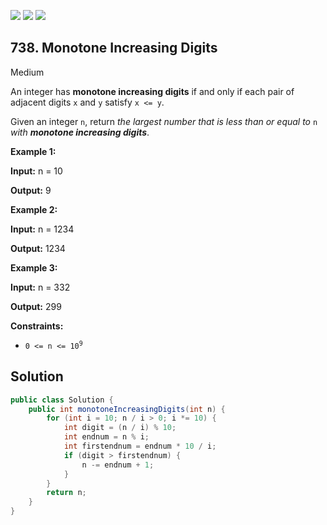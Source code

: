 [![](https://img.shields.io/github/stars/javadev/LeetCode-in-Java?label=Stars&style=flat-square)](https://github.com/javadev/LeetCode-in-Java)
[![](https://img.shields.io/github/forks/javadev/LeetCode-in-Java?label=Fork%20me%20on%20GitHub%20&style=flat-square)](https://github.com/javadev/LeetCode-in-Java/fork)
[![](https://img.shields.io/badge/-LeetCode%20in%20Kotlin-blue?style=flat-square)](https://github.com/javadev/LeetCode-in-Kotlin)

## 738\. Monotone Increasing Digits

Medium

An integer has **monotone increasing digits** if and only if each pair of adjacent digits `x` and `y` satisfy `x <= y`.

Given an integer `n`, return _the largest number that is less than or equal to_ `n` _with **monotone increasing digits**_.

**Example 1:**

**Input:** n = 10

**Output:** 9

**Example 2:**

**Input:** n = 1234

**Output:** 1234

**Example 3:**

**Input:** n = 332

**Output:** 299

**Constraints:**

*   <code>0 <= n <= 10<sup>9</sup></code>

## Solution

```java
public class Solution {
    public int monotoneIncreasingDigits(int n) {
        for (int i = 10; n / i > 0; i *= 10) {
            int digit = (n / i) % 10;
            int endnum = n % i;
            int firstendnum = endnum * 10 / i;
            if (digit > firstendnum) {
                n -= endnum + 1;
            }
        }
        return n;
    }
}
```